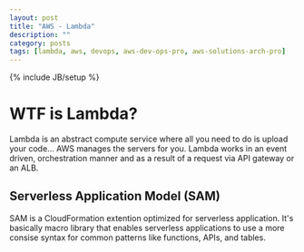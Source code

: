 ```yaml
---
layout: post
title: "AWS - Lambda"
description: ""
category: posts
tags: [lambda, aws, devops, aws-dev-ops-pro, aws-solutions-arch-pro]
---
```

{% include JB/setup %}

# WTF is Lambda?

Lambda is an abstract compute service where all you need to do is upload your code... AWS manages the servers for you. Lambda works in an event driven, orchestration manner and as a result of a request via API gateway or an ALB.

## Serverless Application Model (SAM)

SAM is a CloudFormation extention optimized for serverless application. It's basically macro library that enables serverless applications to use a more consise syntax for common patterns like functions, APIs, and tables.







